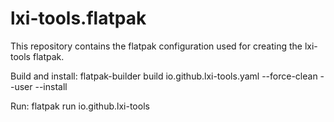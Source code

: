 # lxi-tools.flatpak

This repository contains the flatpak configuration used for creating the lxi-tools flatpak.

Build and install:
flatpak-builder build io.github.lxi-tools.yaml --force-clean --user --install

Run:
flatpak run io.github.lxi-tools
